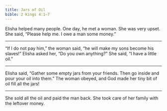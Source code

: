 ```yaml
---
title: Jars of Oil
bible: 2 Kings 4:1–7
---
```


Elisha helped many people.
One day, he met a woman.
She was very upset. She said,
“Please help me. I owe a man
some money.”

---

“If I do not pay him,” the woman said,
“he will make my sons become his
slaves!” Elisha asked her,
“Do you own anything?”
She said, “I have a little oil.”

---

Elisha said, “Gather some empty jars
from your friends. Then go inside
and pour your oil into them.”
The woman obeyed, and God made
her tiny bit of oil fill all the jars!

---

She sold all the oil and paid the man back.
She took care of her family with the
leftover money.

